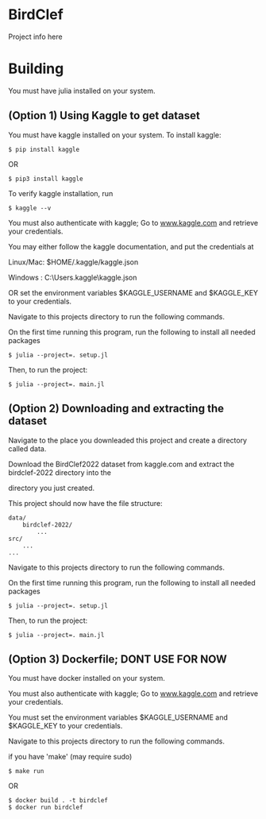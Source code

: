 # BirdClef

Project info here

# Building
You must have julia installed on your system.

## (Option 1) Using Kaggle to get dataset
You must have kaggle installed on your system.
To install kaggle:
```
$ pip install kaggle
```
OR

```
$ pip3 install kaggle
```

To verify kaggle installation, run
```
$ kaggle --v
```

You must also authenticate with kaggle; Go to www.kaggle.com and retrieve your credentials.

You may either follow the kaggle documentation, and put the credentials at 

Linux/Mac: $HOME/.kaggle/kaggle.json

Windows  : C:\Users<Windows-username>.kaggle\kaggle.json

OR set the environment variables $KAGGLE_USERNAME and $KAGGLE_KEY to your credentials.

Navigate to this projects directory to run the following commands.

On the first time running this program, run the following to install all needed packages
```
$ julia --project=. setup.jl
```

Then, to run the project:
```
$ julia --project=. main.jl
```

## (Option 2) Downloading and extracting the dataset

Navigate to the place you downleaded this project and create a directory called data.

Download the BirdClef2022 dataset from kaggle.com and extract the birdclef-2022 directory into the 

directory you just created.

This project should now have the file structure:

```
data/
    birdclef-2022/
        ...
src/
    ...
...
```

Navigate to this projects directory to run the following commands.

On the first time running this program, run the following to install all needed packages
```
$ julia --project=. setup.jl
```

Then, to run the project:
```
$ julia --project=. main.jl
```

## (Option 3) Dockerfile; DONT USE FOR NOW

You must have docker installed on your system.

You must also authenticate with kaggle; Go to www.kaggle.com and retrieve your credentials.

You must set the environment variables $KAGGLE_USERNAME and $KAGGLE_KEY to your credentials.

Navigate to this projects directory to run the following commands.

if you have 'make' (may require sudo)
```
$ make run
```
OR

```
$ docker build . -t birdclef
$ docker run birdclef
```
